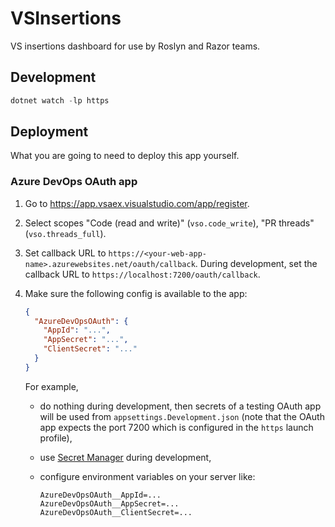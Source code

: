 # VSInsertions

VS insertions dashboard for use by Roslyn and Razor teams.

## Development

```ps1
dotnet watch -lp https
```

## Deployment

What you are going to need to deploy this app yourself.

### Azure DevOps OAuth app

1. Go to <https://app.vsaex.visualstudio.com/app/register>.
1. Select scopes "Code (read and write)" (`vso.code_write`), "PR threads" (`vso.threads_full`).
1. Set callback URL to `https://<your-web-app-name>.azurewebsites.net/oauth/callback`.
   During development, set the callback URL to `https://localhost:7200/oauth/callback`.
1. Make sure the following config is available to the app:

   ```json
   {
     "AzureDevOpsOAuth": {
       "AppId": "...",
       "AppSecret": "...",
       "ClientSecret": "..."
     }
   }
   ```

   For example,
   - do nothing during development, then secrets of a testing OAuth app will be used from `appsettings.Development.json` (note that the OAuth app expects the port 7200 which is configured in the `https` launch profile),
   - use [Secret Manager](https://learn.microsoft.com/en-us/aspnet/core/security/app-secrets) during development,
   - configure environment variables on your server like:

     ```env
     AzureDevOpsOAuth__AppId=...
     AzureDevOpsOAuth__AppSecret=...
     AzureDevOpsOAuth__ClientSecret=...
     ```

